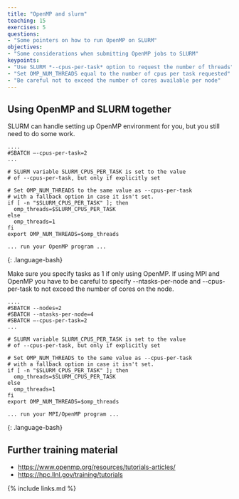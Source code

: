 ```yaml
---
title: "OpenMP and slurm"
teaching: 15
exercises: 5
questions:
- "Some pointers on how to run OpenMP on SLURM"
objectives:
- "Some considerations when submitting OpenMP jobs to SLURM"
keypoints:
- "Use SLURM *--cpus-per-task* option to request the number of threads"
- "Set OMP_NUM_THREADS equal to the number of cpus per task requested"
- "Be careful not to exceed the number of cores available per node"
---
```


## Using OpenMP and SLURM together
SLURM can handle setting up OpenMP environment for you, but you still need to do some work.
~~~
....
#SBATCH –-cpus-per-task=2
...

# SLURM variable SLURM_CPUS_PER_TASK is set to the value
# of --cpus-per-task, but only if explicitly set

# Set OMP_NUM_THREADS to the same value as --cpus-per-task
# with a fallback option in case it isn't set.
if [ -n "$SLURM_CPUS_PER_TASK" ]; then
  omp_threads=$SLURM_CPUS_PER_TASK
else
  omp_threads=1
fi
export OMP_NUM_THREADS=$omp_threads

... run your OpenMP program ...

~~~
{: .language-bash}

Make sure you specify tasks as 1 if only using OpenMP.
If using MPI and OpenMP you have to be careful to specify --ntasks-per-node and --cpus-per-task to not exceed the number of cores on the node.

~~~
....
#SBATCH --nodes=2
#SBATCH --ntasks-per-node=4
#SBATCH –-cpus-per-task=2
...

# SLURM variable SLURM_CPUS_PER_TASK is set to the value
# of --cpus-per-task, but only if explicitly set

# Set OMP_NUM_THREADS to the same value as --cpus-per-task
# with a fallback option in case it isn't set.
if [ -n "$SLURM_CPUS_PER_TASK" ]; then
  omp_threads=$SLURM_CPUS_PER_TASK
else
  omp_threads=1
fi
export OMP_NUM_THREADS=$omp_threads

... run your MPI/OpenMP program ...

~~~
{: .language-bash}


## Further training material
- https://www.openmp.org/resources/tutorials-articles/
- https://hpc.llnl.gov/training/tutorials

{% include links.md %}
